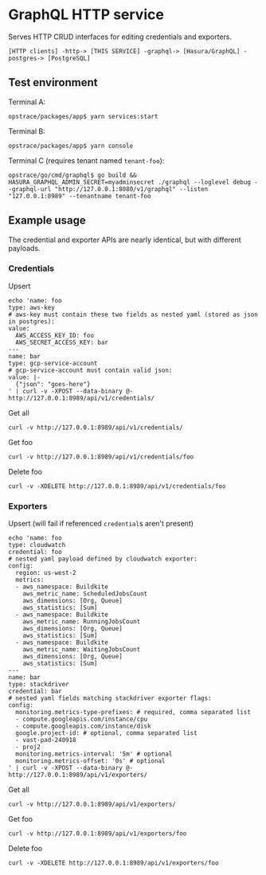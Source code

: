 # GraphQL HTTP service

Serves HTTP CRUD interfaces for editing credentials and exporters.

```
[HTTP clients] -http-> [THIS SERVICE] -graphql-> [Hasura/GraphQL] -postgres-> [PostgreSQL]
```

## Test environment

Terminal A:
```
opstrace/packages/app$ yarn services:start
```

Terminal B:
```
opstrace/packages/app$ yarn console
```

Terminal C (requires tenant named `tenant-foo`):
```
opstrace/go/cmd/graphql$ go build && HASURA_GRAPHQL_ADMIN_SECRET=myadminsecret ./graphql --loglevel debug --graphql-url "http://127.0.0.1:8080/v1/graphql" --listen "127.0.0.1:8989" --tenantname tenant-foo
```

## Example usage

The credential and exporter APIs are nearly identical, but with different payloads.

### Credentials

Upsert
```
echo 'name: foo
type: aws-key
# aws-key must contain these two fields as nested yaml (stored as json in postgres):
value:
  AWS_ACCESS_KEY_ID: foo
  AWS_SECRET_ACCESS_KEY: bar
---
name: bar
type: gcp-service-account
# gcp-service-account must contain valid json:
value: |-
  {"json": "goes-here"}
' | curl -v -XPOST --data-binary @- http://127.0.0.1:8989/api/v1/credentials/
```

Get all
```
curl -v http://127.0.0.1:8989/api/v1/credentials/
```

Get foo
```
curl -v http://127.0.0.1:8989/api/v1/credentials/foo
```

Delete foo
```
curl -v -XDELETE http://127.0.0.1:8989/api/v1/credentials/foo
```

### Exporters

Upsert (will fail if referenced `credential`s aren't present)
```
echo 'name: foo
type: cloudwatch
credential: foo
# nested yaml payload defined by cloudwatch exporter:
config:
  region: us-west-2
  metrics:
  - aws_namespace: Buildkite
    aws_metric_name: ScheduledJobsCount
    aws_dimensions: [Org, Queue]
    aws_statistics: [Sum]
  - aws_namespace: Buildkite
    aws_metric_name: RunningJobsCount
    aws_dimensions: [Org, Queue]
    aws_statistics: [Sum]
  - aws_namespace: Buildkite
    aws_metric_name: WaitingJobsCount
    aws_dimensions: [Org, Queue]
    aws_statistics: [Sum]
---
name: bar
type: stackdriver
credential: bar
# nested yaml fields matching stackdriver exporter flags:
config:
  monitoring.metrics-type-prefixes: # required, comma separated list
  - compute.googleapis.com/instance/cpu
  - compute.googleapis.com/instance/disk
  google.project-id: # optional, comma separated list
  - vast-pad-240918
  - proj2
  monitoring.metrics-interval: '5m' # optional
  monitoring.metrics-offset: '0s' # optional
' | curl -v -XPOST --data-binary @- http://127.0.0.1:8989/api/v1/exporters/
```

Get all
```
curl -v http://127.0.0.1:8989/api/v1/exporters/
```

Get foo
```
curl -v http://127.0.0.1:8989/api/v1/exporters/foo
```

Delete foo
```
curl -v -XDELETE http://127.0.0.1:8989/api/v1/exporters/foo
```

